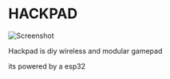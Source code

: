 # HACKPAD
![Screenshot](https://github.com/SHADOW-077/HACKPAD/assets/144371189/0b66520f-4a0c-4c10-9d07-2a8ad7b0e930)

Hackpad is diy wireless and modular gamepad

its powered by a esp32

